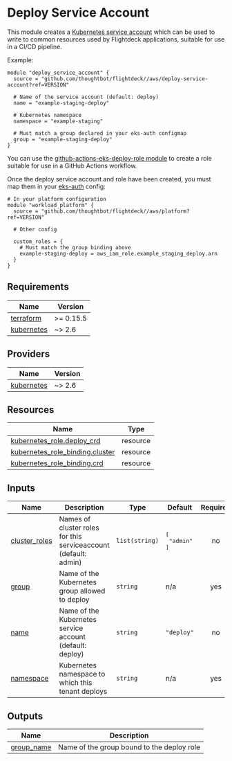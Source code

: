 # Deploy Service Account

This module creates a [Kubernetes service account] which can be used to write to
common resources used by Flightdeck applications, suitable for use in a CI/CD
pipeline.

Example:

``` hcl
module "deploy_service_account" {
  source = "github.com/thoughtbot/flightdeck//aws/deploy-service-account?ref=VERSION"

  # Name of the service account (default: deploy)
  name = "example-staging-deploy"

  # Kubernetes namespace
  namespace = "example-staging"

  # Must match a group declared in your eks-auth configmap
  group = "example-staging-deploy"
}
```

You can use the [github-actions-eks-deploy-role module] to create a role
suitable for use in a GitHub Actions workflow.

Once the deploy service account and role have been created, you must map them in
your [eks-auth] config:

``` hcl
# In your platform configuration
module "workload_platform" {
  source = "github.com/thoughtbot/flightdeck//aws/platform?ref=VERSION"

  # Other config

  custom_roles = {
    # Must match the group binding above
    example-staging-deploy = aws_iam_role.example_staging_deploy.arn
  }
}
```

[Kubernetes service account]: https://kubernetes.io/docs/tasks/configure-pod-container/configure-service-account/
[eks-auth]: https://docs.aws.amazon.com/eks/latest/userguide/add-user-role.html
[github-actions-eks-deploy-role module]: github.com/thoughtbot/terraform-eks-cicd//modules/github-actions-eks-deploy-role

<!-- BEGIN_TF_DOCS -->
## Requirements

| Name | Version |
|------|---------|
| <a name="requirement_terraform"></a> [terraform](#requirement\_terraform) | >= 0.15.5 |
| <a name="requirement_kubernetes"></a> [kubernetes](#requirement\_kubernetes) | ~> 2.6 |

## Providers

| Name | Version |
|------|---------|
| <a name="provider_kubernetes"></a> [kubernetes](#provider\_kubernetes) | ~> 2.6 |

## Resources

| Name | Type |
|------|------|
| [kubernetes_role.deploy_crd](https://registry.terraform.io/providers/hashicorp/kubernetes/latest/docs/resources/role) | resource |
| [kubernetes_role_binding.cluster](https://registry.terraform.io/providers/hashicorp/kubernetes/latest/docs/resources/role_binding) | resource |
| [kubernetes_role_binding.crd](https://registry.terraform.io/providers/hashicorp/kubernetes/latest/docs/resources/role_binding) | resource |

## Inputs

| Name | Description | Type | Default | Required |
|------|-------------|------|---------|:--------:|
| <a name="input_cluster_roles"></a> [cluster\_roles](#input\_cluster\_roles) | Names of cluster roles for this serviceaccount (default: admin) | `list(string)` | <pre>[<br>  "admin"<br>]</pre> | no |
| <a name="input_group"></a> [group](#input\_group) | Name of the Kubernetes group allowed to deploy | `string` | n/a | yes |
| <a name="input_name"></a> [name](#input\_name) | Name of the Kubernetes service account (default: deploy) | `string` | `"deploy"` | no |
| <a name="input_namespace"></a> [namespace](#input\_namespace) | Kubernetes namespace to which this tenant deploys | `string` | n/a | yes |

## Outputs

| Name | Description |
|------|-------------|
| <a name="output_group_name"></a> [group\_name](#output\_group\_name) | Name of the group bound to the deploy role |
<!-- END_TF_DOCS -->
